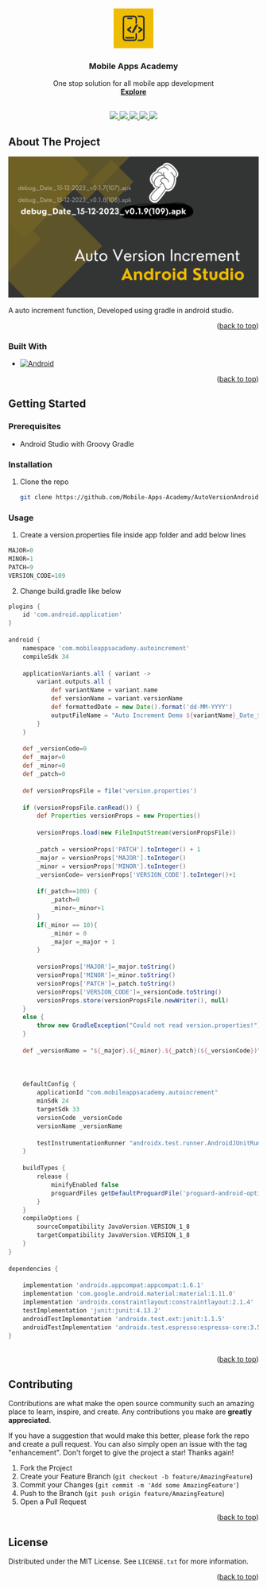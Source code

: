 
<a name="readme-top"></a>


<!-- PROJECT SHIELDS -->
<!--
*** I'm using markdown "reference style" links for readability.
*** Reference links are enclosed in brackets [ ] instead of parentheses ( ).
*** See the bottom of this document for the declaration of the reference variables
*** for contributors-url, forks-url, etc. This is an optional, concise syntax you may use.
*** https://www.markdownguide.org/basic-syntax/#reference-style-links
-->



<!-- PROJECT LOGO -->
<br />
<div align="center">
  <a href="https://www.youtube.com/@MobileAppsAcademy">
    <img src="images/logo.png" alt="Logo" width="80" height="80">
  </a>


  <h3 align="center">Mobile Apps Academy</h3>

  <p align="center">
    One stop solution for all mobile app development
    <br />
    <a href="https://www.youtube.com/@MobileAppsAcademy"><strong>Explore</strong></a>
    <br />
    <br />
  </p>
</div>

<p align="center">
  <a href="https://www.youtube.com/@MobileAppsAcademy">
    <img src="https://img.shields.io/badge/youtube-696969.svg?style=for-the-badge&logo=youtube&colorB=555">
  </a>

  <a href="https://github.com/Mobile-Apps-Academy/MobileAppsAcademyLicense/blob/main/LICENSE.txt">
    <img src="https://img.shields.io/github/license/othneildrew/Best-README-Template.svg?style=for-the-badge">
  </a>

  <a href="https://medium.com/@mobileappsacademy">
    <img src="https://img.shields.io/badge/medium-696969?style=for-the-badge&logo=medium&logoColor=white">
  </a>

  <a href="https://www.linkedin.com/company/mobile-apps-academy">
    <img src="https://img.shields.io/badge/linkedin-696969?style=for-the-badge&logo=linkedin&logoColor=white">
  </a>

  <a href="https://twitter.com/MobileAppsAcdmy">
    <img src="https://img.shields.io/badge/twitter-696969?style=for-the-badge&logo=twitter&logoColor=white">
  </a>
  
</p>

<!-- ABOUT THE PROJECT -->
## About The Project

[![Product Name Screen Shot][product-screenshot]](https://www.youtube.com/playlist?list=PLFo6MW4q69PxuLT9bc5furp4GvDnIM-iR)

A auto increment function, Developed using gradle in android studio.

<p align="right">(<a href="#readme-top">back to top</a>)</p>


### Built With

* [![Android][Android]][Android-url]

<p align="right">(<a href="#readme-top">back to top</a>)</p>


<!-- GETTING STARTED -->
## Getting Started


### Prerequisites

* Android Studio with Groovy Gradle

### Installation

1. Clone the repo
   ```sh
   git clone https://github.com/Mobile-Apps-Academy/AutoVersionAndroid.git
   ```
### Usage

1. Create a version.properties file inside app folder and add below lines

```gradle
MAJOR=0
MINOR=1
PATCH=9
VERSION_CODE=109
```

2. Change build.gradle like below

```gradle
plugins {
    id 'com.android.application'
}

android {
    namespace 'com.mobileappsacademy.autoincrement'
    compileSdk 34

    applicationVariants.all { variant ->
        variant.outputs.all {
            def variantName = variant.name
            def versionName = variant.versionName
            def formattedDate = new Date().format('dd-MM-YYYY')
            outputFileName = "Auto Increment Demo ${variantName}_Date_${formattedDate}_v${versionName}.apk"
        }
    }

    def _versionCode=0
    def _major=0
    def _minor=0
    def _patch=0

    def versionPropsFile = file('version.properties')

    if (versionPropsFile.canRead()) {
        def Properties versionProps = new Properties()

        versionProps.load(new FileInputStream(versionPropsFile))

        _patch = versionProps['PATCH'].toInteger() + 1
        _major = versionProps['MAJOR'].toInteger()
        _minor = versionProps['MINOR'].toInteger()
        _versionCode= versionProps['VERSION_CODE'].toInteger()+1

        if(_patch==100) {
            _patch=0
            _minor=_minor+1
        }
        if(_minor == 10){
            _minor = 0
            _major =_major + 1
        }

        versionProps['MAJOR']=_major.toString()
        versionProps['MINOR']=_minor.toString()
        versionProps['PATCH']=_patch.toString()
        versionProps['VERSION_CODE']=_versionCode.toString()
        versionProps.store(versionPropsFile.newWriter(), null)
    }
    else {
        throw new GradleException("Could not read version.properties!")
    }

    def _versionName = "${_major}.${_minor}.${_patch}(${_versionCode})"



    defaultConfig {
        applicationId "com.mobileappsacademy.autoincrement"
        minSdk 24
        targetSdk 33
        versionCode _versionCode
        versionName _versionName

        testInstrumentationRunner "androidx.test.runner.AndroidJUnitRunner"
    }

    buildTypes {
        release {
            minifyEnabled false
            proguardFiles getDefaultProguardFile('proguard-android-optimize.txt'), 'proguard-rules.pro'
        }
    }
    compileOptions {
        sourceCompatibility JavaVersion.VERSION_1_8
        targetCompatibility JavaVersion.VERSION_1_8
    }
}

dependencies {

    implementation 'androidx.appcompat:appcompat:1.6.1'
    implementation 'com.google.android.material:material:1.11.0'
    implementation 'androidx.constraintlayout:constraintlayout:2.1.4'
    testImplementation 'junit:junit:4.13.2'
    androidTestImplementation 'androidx.test.ext:junit:1.1.5'
    androidTestImplementation 'androidx.test.espresso:espresso-core:3.5.1'
}
 
```
<p align="right">(<a href="#readme-top">back to top</a>)</p>


<!-- CONTRIBUTING -->
## Contributing

Contributions are what make the open source community such an amazing place to learn, inspire, and create. Any contributions you make are **greatly appreciated**.

If you have a suggestion that would make this better, please fork the repo and create a pull request. You can also simply open an issue with the tag "enhancement".
Don't forget to give the project a star! Thanks again!

1. Fork the Project
2. Create your Feature Branch (`git checkout -b feature/AmazingFeature`)
3. Commit your Changes (`git commit -m 'Add some AmazingFeature'`)
4. Push to the Branch (`git push origin feature/AmazingFeature`)
5. Open a Pull Request

<p align="right">(<a href="#readme-top">back to top</a>)</p>



<!-- LICENSE -->
## License

Distributed under the MIT License. See `LICENSE.txt` for more information.

<p align="right">(<a href="#readme-top">back to top</a>)</p>

<!-- MARKDOWN LINKS & IMAGES -->
<!-- https://www.markdownguide.org/basic-syntax/#reference-style-links -->
[license-shield]: https://img.shields.io/github/license/othneildrew/Best-README-Template.svg?style=for-the-badge
[license-url]: https://github.com/Mobile-Apps-Academy/MobileAppsAcademyLicense/blob/main/LICENSE.txt

[youtube-shield]: https://img.shields.io/badge/youtube-808080.svg?style=for-the-badge&logo=youtube&colorB=555
[youtube-url]: https://www.youtube.com/@MobileAppsAcademy



[Android]: https://img.shields.io/badge/android-696969?style=for-the-badge&logo=android&logoColor=white
[Android-url]: https://developer.apple.com/xcode/android/

[Medium]: https://img.shields.io/badge/medium-696969?style=for-the-badge&logo=medium&logoColor=white
[Medium-url]: https://medium.com/@mobileappsacademy

[LinkedIn]: https://img.shields.io/badge/linkedin-696969?style=for-the-badge&logo=linkedin&logoColor=white
[LinkedIn-url]: https://www.linkedin.com/company/mobile-apps-academy

[Twitter]: https://img.shields.io/badge/twitter-696969?style=for-the-badge&logo=twitter&logoColor=white
[Twitter-url]: https://twitter.com/MobileAppsAcdmy

[product-screenshot]: images/screenshot.png
